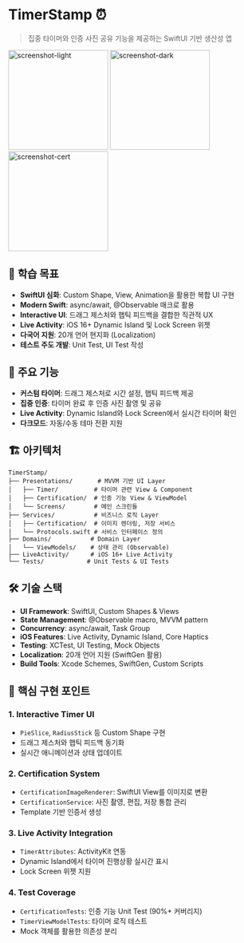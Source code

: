 # TimerStamp ⏰

> 집중 타이머와 인증 사진 공유 기능을 제공하는 SwiftUI 기반 생산성 앱

<img width="200" alt="screenshot-light" src="https://github.com/user-attachments/assets/4135783b-593b-4ca8-b7fb-dc070b14622e" />

<img width="200" alt="screenshot-dark" src="https://github.com/user-attachments/assets/abdce1bc-0b33-4bfe-98f1-1e379e1183d8" />

<img width="200" alt="screenshot-cert" src="https://github.com/user-attachments/assets/95b3911f-f5c8-454a-90dc-ea4dce737831" />

## 🎯 학습 목표

- **SwiftUI 심화**: Custom Shape, View, Animation을 활용한 복합 UI 구현
- **Modern Swift**: async/await, @Observable 매크로 활용
- **Interactive UI**: 드래그 제스처와 햅틱 피드백을 결합한 직관적 UX
- **Live Activity**: iOS 16+ Dynamic Island 및 Lock Screen 위젯
- **다국어 지원**: 20개 언어 현지화 (Localization)
- **테스트 주도 개발**: Unit Test, UI Test 작성

## 📱 주요 기능

- **커스텀 타이머**: 드래그 제스처로 시간 설정, 햅틱 피드백 제공
- **집중 인증**: 타이머 완료 후 인증 사진 촬영 및 공유
- **Live Activity**: Dynamic Island와 Lock Screen에서 실시간 타이머 확인
- **다크모드**: 자동/수동 테마 전환 지원

## 🏗️ 아키텍처

```
TimerStamp/
├── Presentations/       # MVVM 기반 UI Layer
│   ├── Timer/          # 타이머 관련 View & Component
│   ├── Certification/  # 인증 기능 View & ViewModel
│   └── Screens/        # 메인 스크린들
├── Services/           # 비즈니스 로직 Layer
│   ├── Certification/  # 이미지 렌더링, 저장 서비스
│   └── Protocols.swift # 서비스 인터페이스 정의
├── Domains/           # Domain Layer
│   └── ViewModels/    # 상태 관리 (Observable)
├── LiveActivity/      # iOS 16+ Live Activity
└── Tests/            # Unit Tests & UI Tests
```

## 🛠️ 기술 스택

- **UI Framework**: SwiftUI, Custom Shapes & Views
- **State Management**: @Observable macro, MVVM pattern
- **Concurrency**: async/await, Task Group
- **iOS Features**: Live Activity, Dynamic Island, Core Haptics
- **Testing**: XCTest, UI Testing, Mock Objects
- **Localization**: 20개 언어 지원 (SwiftGen 활용)
- **Build Tools**: Xcode Schemes, SwiftGen, Custom Scripts

## 🎨 핵심 구현 포인트

### 1. Interactive Timer UI
- `PieSlice`, `RadiusStick` 등 Custom Shape 구현
- 드래그 제스처와 햅틱 피드백 동기화
- 실시간 애니메이션과 상태 업데이트

### 2. Certification System
- `CertificationImageRenderer`: SwiftUI View를 이미지로 변환
- `CertificationService`: 사진 촬영, 편집, 저장 통합 관리
- Template 기반 인증서 생성

### 3. Live Activity Integration
- `TimerAttributes`: ActivityKit 연동
- Dynamic Island에서 타이머 진행상황 실시간 표시
- Lock Screen 위젯 지원

### 4. Test Coverage
- `CertificationTests`: 인증 기능 Unit Test (90%+ 커버리지)
- `TimerViewModelTests`: 타이머 로직 테스트
- Mock 객체를 활용한 의존성 분리

